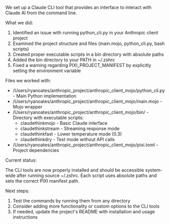 
  We set up a Claude CLI tool that provides an interface to interact with Claude AI from the command line.

  What we did:

  1. Identified an issue with running python_cli.py in your Anthropic client project
  2. Examined the project structure and files (main.mojo, python_cli.py, bash scripts)
  3. Created proper executable scripts in a bin directory with absolute paths
  4. Added the bin directory to your PATH in ~/.zshrc
  5. Fixed a warning regarding PIXI_PROJECT_MANIFEST by explicitly setting the environment variable

  Files we worked with:

  - /Users/ryanoates/anthropic_project/anthropic_client_mojo/python_cli.py - Main Python implementation
  - /Users/ryanoates/anthropic_project/anthropic_client_mojo/main.mojo - Mojo wrapper
  - /Users/ryanoates/anthropic_project/anthropic_client_mojo/bin/ - Directory with executable scripts:
    - claudethinkmojo - Basic Claude interface
    - claudethinkstream - Streaming response mode
    - claudethinkfast - Lower temperature mode (0.3)
    - claudethinkdry - Test mode without API calls
  - /Users/ryanoates/anthropic_project/anthropic_client_mojo/pixi.toml - Project dependencies

  Current status:

  The CLI tools are now properly installed and should be accessible system-wide after running source ~/.zshrc.
  Each script uses absolute paths and sets the correct PIXI manifest path.

  Next steps:

  1. Test the commands by running them from any directory
  2. Consider adding more functionality or custom options to the CLI tools
  3. If needed, update the project's README with installation and usage instructions